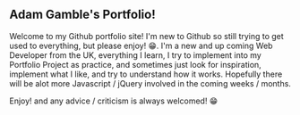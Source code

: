 ## Adam Gamble's Portfolio!

Welcome to my Github portfolio site! I'm new to Github so still trying 
to get used to everything, but please enjoy! :grin:. I'm a new and up 
coming Web Developer from the UK, everything I learn, I try to implement 
into my Portfolio Project as practice, and sometimes just look for 
inspiration, implement what I like, and try to understand how it works. 
Hopefully there will be alot more Javascript / jQuery involved in the 
coming weeks / months.

Enjoy! and any advice / criticism is always welcomed! :grin:
